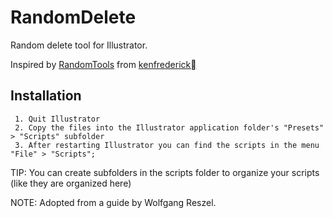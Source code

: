 RandomDelete
============

Random delete tool for Illustrator.

Inspired by [RandomTools](http://scriptographer.org/scripts/general-scripts/randomtools/) from [kenfrederick](http://kenfrederick.com/)


Installation
-------

     1. Quit Illustrator
     2. Copy the files into the Illustrator application folder's "Presets" > "Scripts" subfolder
     3. After restarting Illustrator you can find the scripts in the menu "File" > "Scripts";

TIP: You can create subfolders in the scripts folder to organize your scripts (like they are organized here)

NOTE: Adopted from a guide by Wolfgang Reszel.
